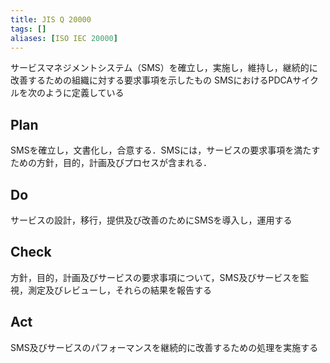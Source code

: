 ```yaml
---
title: JIS Q 20000
tags: []
aliases: [ISO IEC 20000]
---
```

サービスマネジメントシステム（SMS）を確立し，実施し，維持し，継続的に改善するための組織に対する要求事項を示したもの
SMSにおけるPDCAサイクルを次のように定義している
## Plan
SMSを確立し，文書化し，合意する．SMSには，サービスの要求事項を満たすための方針，目的，計画及びプロセスが含まれる．
## Do
サービスの設計，移行，提供及び改善のためにSMSを導入し，運用する
## Check
方針，目的，計画及びサービスの要求事項について，SMS及びサービスを監視，測定及びレビューし，それらの結果を報告する
## Act
SMS及びサービスのパフォーマンスを継続的に改善するための処理を実施する